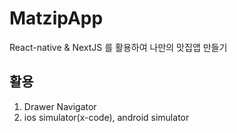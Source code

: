 # MatzipApp
React-native &amp; NextJS 를 활용하여 나만의 맛집앱 만들기

## 활용
1. Drawer Navigator
2. ios simulator(x-code), android simulator
   

